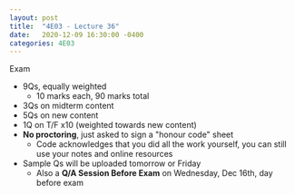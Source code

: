 ```yaml
---
layout: post
title:  "4E03 - Lecture 36"
date:   2020-12-09 16:30:00 -0400
categories: 4E03
---
```


Exam
- 9Qs, equally weighted
    - 10 marks each, 90 marks total
- 3Qs on midterm content
- 5Qs on new content 
- 1Q on T/F x10 (weighted towards new content)
- **No proctoring**, just asked to sign a "honour code" sheet
    - Code acknowledges that you did all the work yourself, you can still use your notes and online resources
- Sample Qs will be uploaded tomorrow or Friday
    - Also a **Q/A Session Before Exam** on Wednesday, Dec 16th, day before exam